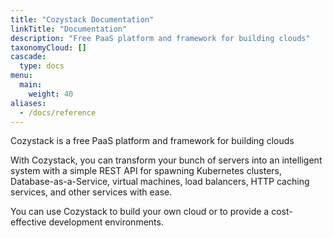 ```yaml
---
title: "Cozystack Documentation"
linkTitle: "Documentation"
description: "Free PaaS platform and framework for building clouds"
taxonomyCloud: []
cascade:
  type: docs
menu:
  main:
    weight: 40
aliases:
  - /docs/reference
---
```


Cozystack is a free PaaS platform and framework for building clouds

With Cozystack, you can transform your bunch of servers into an intelligent system with a simple REST API for spawning Kubernetes clusters, Database-as-a-Service, virtual machines, load balancers, HTTP caching services, and other services with ease.

You can use Cozystack to build your own cloud or to provide a cost-effective development environments.
